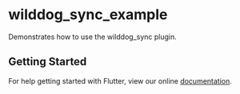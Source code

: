 # wilddog_sync_example

Demonstrates how to use the wilddog_sync plugin.

## Getting Started

For help getting started with Flutter, view our online
[documentation](http://flutter.io/).
